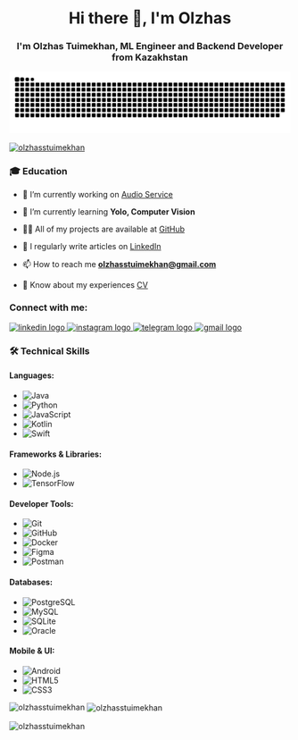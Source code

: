 <h1 align="center">Hi there 👋, I'm Olzhas</h1>
<h3 align="center">I'm Olzhas Tuimekhan, ML Engineer and Backend Developer from Kazakhstan</h3>

![snake gif](https://github.com/OlzhassTuimekhan/OlzhassTuimekhan/blob/output/github-contribution-grid-snake.svg)

<p align="left"> <a href="https://github.com/ryo-ma/github-profile-trophy"><img src="https://github-profile-trophy.vercel.app/?username=olzhasstuimekhan" alt="olzhasstuimekhan" /></a> </p>

<h3 align="left">🎓 Education</h3>

- 🔭 I’m currently working on [Audio Service](https://github.com/OlzhassTuimekhan/Bizdin-Audio)

- 🌱 I’m currently learning **Yolo, Computer Vision**

- 👨‍💻 All of my projects are available at [GitHub](https://github.com/OlzhassTuimekhan)

- 📝 I regularly write articles on [LinkedIn](https://www.linkedin.com/in/olzhas-tuimekhan-361142300/)

- 📫 How to reach me **olzhasstuimekhan@gmail.com**

- 📄 Know about my experiences [CV](https://drive.google.com/drive/folders/13soCe6c4Y9WNuRsrxaPj1J1QG4bVGLxJ)

<h3 align="left">Connect with me:</h3>
<div align="left">
  <a href="https://www.linkedin.com/in/olzhas-tuimekhan-361142300/" target="_blank">
    <img src="https://raw.githubusercontent.com/maurodesouza/profile-readme-generator/master/src/assets/icons/social/linkedin/default.svg" width="52" height="40" alt="linkedin logo"  />
  </a>
  <a href="https://www.instagram.com/olzhasstt/" target="_blank">
    <img src="https://raw.githubusercontent.com/maurodesouza/profile-readme-generator/master/src/assets/icons/social/instagram/default.svg" width="52" height="40" alt="instagram logo"  />
  </a>
  <a href="https://t.me/olzhasstt" target="_blank">
    <img src="https://raw.githubusercontent.com/maurodesouza/profile-readme-generator/master/src/assets/icons/social/telegram/default.svg" width="52" height="40" alt="telegram logo"  />
  </a>
  <a href="mailto:olzhasstuimekhan@gmail.com" target="_blank">
    <img src="https://raw.githubusercontent.com/maurodesouza/profile-readme-generator/master/src/assets/icons/social/gmail/default.svg" width="52" height="40" alt="gmail logo"  />
  </a>
</div>

###

<div align="left">
</div>

### 🛠️ Technical Skills

#### Languages:
- ![Java](https://img.shields.io/badge/Java-007396?style=flat&logo=java&logoColor=white)
- ![Python](https://img.shields.io/badge/Python-3776AB?style=flat&logo=python&logoColor=white)
- ![JavaScript](https://img.shields.io/badge/JavaScript-F7DF1E?style=flat&logo=javascript&logoColor=black)
- ![Kotlin](https://img.shields.io/badge/Kotlin-7F52FF?style=flat&logo=kotlin&logoColor=white)
- ![Swift](https://img.shields.io/badge/Swift-FA7343?style=flat&logo=swift&logoColor=white)

#### Frameworks & Libraries:
- ![Node.js](https://img.shields.io/badge/Node.js-339933?style=flat&logo=node.js&logoColor=white)
- ![TensorFlow](https://img.shields.io/badge/TensorFlow-FF6F00?style=flat&logo=tensorflow&logoColor=white)

#### Developer Tools:
- ![Git](https://img.shields.io/badge/Git-F05032?style=flat&logo=git&logoColor=white)
- ![GitHub](https://img.shields.io/badge/GitHub-181717?style=flat&logo=github&logoColor=white)
- ![Docker](https://img.shields.io/badge/Docker-2496ED?style=flat&logo=docker&logoColor=white)
- ![Figma](https://img.shields.io/badge/Figma-F24E1E?style=flat&logo=figma&logoColor=white)
- ![Postman](https://img.shields.io/badge/Postman-FF6C37?style=flat&logo=postman&logoColor=white)

#### Databases:
- ![PostgreSQL](https://img.shields.io/badge/PostgreSQL-4169E1?style=flat&logo=postgresql&logoColor=white)
- ![MySQL](https://img.shields.io/badge/MySQL-4479A1?style=flat&logo=mysql&logoColor=white)
- ![SQLite](https://img.shields.io/badge/SQLite-003B57?style=flat&logo=sqlite&logoColor=white)
- ![Oracle](https://img.shields.io/badge/Oracle-F80000?style=flat&logo=oracle&logoColor=white)

#### Mobile & UI:
- ![Android](https://img.shields.io/badge/Android-3DDC84?style=flat&logo=android&logoColor=white)
- ![HTML5](https://img.shields.io/badge/HTML5-E34F26?style=flat&logo=html5&logoColor=white)
- ![CSS3](https://img.shields.io/badge/CSS3-1572B6?style=flat&logo=css3&logoColor=white)


<p><img align="left" src="https://github-readme-stats.vercel.app/api/top-langs?username=olzhasstuimekhan&show_icons=true&locale=en&layout=compact" alt="olzhasstuimekhan" /></p>

<p>&nbsp;<img align="center" src="https://github-readme-stats.vercel.app/api?username=olzhasstuimekhan&show_icons=true&locale=en" alt="olzhasstuimekhan" /></p>

<p><img align="center" src="https://github-readme-streak-stats.herokuapp.com/?user=olzhasstuimekhan&" alt="olzhasstuimekhan" /></p>
